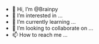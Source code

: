 - 👋 Hi, I’m @Brainpy
- 👀 I’m interested in ...
- 🌱 I’m currently learning ...
- 💞️ I’m looking to collaborate on ...
- 📫 How to reach me ...

<!---
Brainpy/Brainpy is a ✨ special ✨ repository because its `README.md` (this file) appears on your GitHub profile.
You can click the Preview link to take a look at your changes.
--->
